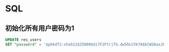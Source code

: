 # SQL

## 初始化所有用户密码为1

```sql
UPDATE res_users 
SET "password" = '$pbkdf2-sha512$25000$di7F2FtrjfG.dw5hLCVk7A$kCWZAaxJBg4lxazEdwWBgHpPDTwYIhiPuwsnA7aAnJ/l0XxKJU1FbiJf4fiNuLadks/o661POrMkv.dksqnrfQ';
```


